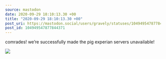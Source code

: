 ```yaml
---
source: mastodon
date: 2020-09-29 18:10:13.30 +00
title: "2020-09-29 18:10:13.30 +00"
post_uri: https://mastodon.social/users/gravely/statuses/104949547877844371
post_id: 104949547877844371
---
```

comrades! we’re successfully made the pig experian servers unavailable!


![](/images/104949547844866538.jpg)

